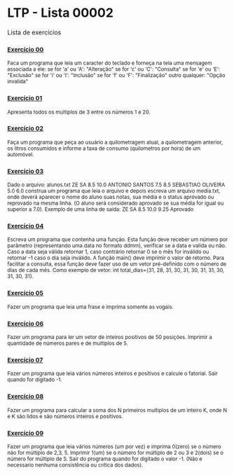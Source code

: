 # LTP - Lista 00002
Lista de exercícios

### <sub>[Exercício 00](https://github.com/albertocerqueira/logica-tecnica-programacao/blob/master/src/br/com/logica/tecnicas/programacao/exercicios00002/Exercicicio00.java "Exercício 00")<sub>
<sub>Faca um programa que leia um caracter do teclado e forneça na tela uma mensagem associada a ele:
se for 'a' ou 'A': "Alteração"
se for 'c' ou 'C': "Consulta"
se for 'e' ou 'E': "Exclusão"
se for 'i' ou 'I': "Inclusão"
se for 'f' ou 'F': "Finalização"
outro qualquer: "Opção invalida"</sub>

### <sub>[Exercício 01](https://github.com/albertocerqueira/logica-tecnica-programacao/blob/master/src/br/com/logica/tecnicas/programacao/exercicios00002/Exercicicio01.java "Exercício 01")<sub>  
<sub>Apresenta todos os multiplos de 3 entre os números 1 e 20.</sub>  
	 
### <sub>[Exercício 02](https://github.com/albertocerqueira/logica-tecnica-programacao/blob/master/src/br/com/logica/tecnicas/programacao/exercicios00002/Exercicicio02.java "Exercício 02")<sub>  
<sub>Faça um programa que peça ao usuário a quilometragem atual, a quilometragem anterior, os litros consumidos e informe a taxa de consumo (quilometros por hora) de um automóvel.</sub>  
	 
### <sub>[Exercício 03](https://github.com/albertocerqueira/logica-tecnica-programacao/blob/master/src/br/com/logica/tecnicas/programacao/exercicios00002/Exercicicio03.java "Exercício 03")<sub>
<sub>Dado o arquivo:
alunos.txt
	ZE SA
	8.5
	10.0
	ANTONIO SANTOS
	7.5
	8.5
	SEBASTIAO OLIVEIRA
	5.0
	6.0
construa um programa que leia o arquivo e depois escreva um arquivo media.txt, onde deverá aparecer o nome do aluno suas notas, sua média e o status aprovado ou reprovado na mesma linha. (O aluno será considerado aprovado se sua média for igual ou superior a 7.0).
Exemplo de uma linha de saída:
ZE SA 8.5 10.0 9.25 Aprovado</sub>  
	 
### <sub>[Exercício 04](https://github.com/albertocerqueira/logica-tecnica-programacao/blob/master/src/br/com/logica/tecnicas/programacao/exercicios00002/Exercicicio04.java "Exercício 04")<sub>
<sub>Escreva um programa que contenha uma função. Esta função deve receber um número por parâmetro (representando uma data no formato ddmm), verificar se a data e valida ou não. Caso a data seja válida retornar 1, caso contrário retornar 0 se o mês for inválido ou retornar –1 caso o dia seja inválido. A função main() deve imprimir o valor de retorno. Para facilitar a consulta, essa função deve fazer uso de um vetor pré-definido com o número de dias de cada mês. Como exemplo de vetor: int total_dias={31, 28, 31, 30, 31, 30, 31, 31, 30, 31, 30, 31}.</sub>  
	 
### <sub>[Exercício 05](https://github.com/albertocerqueira/logica-tecnica-programacao/blob/master/src/br/com/logica/tecnicas/programacao/exercicios00002/Exercicicio05.java "Exercício 05")<sub>
<sub>Fazer um programa que leia uma frase e imprima somente as vogais.</sub>  

### <sub>[Exercício 06](https://github.com/albertocerqueira/logica-tecnica-programacao/blob/master/src/br/com/logica/tecnicas/programacao/exercicios00002/Exercicicio06.java "Exercício 06")<sub>
<sub>Fazer um programa para ler um vetor de inteiros positivos de 50 posições. Imprimir a quantidade de números pares e de multiplos de 5.</sub>  

### <sub>[Exercício 07](https://github.com/albertocerqueira/logica-tecnica-programacao/blob/master/src/br/com/logica/tecnicas/programacao/exercicios00002/Exercicicio07.java "Exercício 07")<sub>
<sub>Fazer um programa que leia vários números inteiros e positivos e calcule o fatorial. Sair quando for digitado -1.</sub>    

### <sub>[Exercício 08](https://github.com/albertocerqueira/logica-tecnica-programacao/blob/master/src/br/com/logica/tecnicas/programacao/exercicios00002/Exercicicio08.java "Exercício 08")<sub>
<sub>Fazer um programa para calcular a soma dos N primeiros multiplos de um inteiro K, onde N e K são lidos e são números inteiros e positivos.</sub>  

### <sub>[Exercício 09](https://github.com/albertocerqueira/logica-tecnica-programacao/blob/master/src/br/com/logica/tecnicas/programacao/exercicios00002/Exercicicio09.java "Exercício 09")<sub>
<sub>Fazer um programa que leia vários números (um por vez) e imprima 0(zero) se o número não for múltiplo de 2,3, 5. Imprimir 1(um) se o número for múltiplo de 2 ou 3 e 2(dois) se o número for múltiplo de 5. Sair do programa quando for digitado o valor -1. (Não e necessario nenhuma consistência ou crítica dos dados).</sub>  